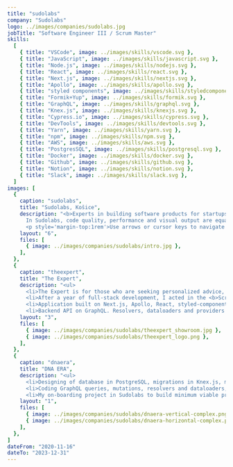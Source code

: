 ```yaml
---
title: "sudolabs"
company: "Sudolabs"
logo: ../images/companies/sudolabs.jpg
jobTitle: "Software Engineer III / Scrum Master"
skills:
  [
    { title: "VSCode", image: ../images/skills/vscode.svg },
    { title: "JavaScript", image: ../images/skills/javascript.svg },
    { title: "Node.js", image: ../images/skills/nodejs.svg },
    { title: "React", image: ../images/skills/react.svg },
    { title: "Next.js", image: ../images/skills/nextjs.svg },
    { title: "Apollo", image: ../images/skills/apollo.svg },
    { title: "styled components", image: ../images/skills/styledcomponents.svg },
    { title: "Formik+Yup", image: ../images/skills/formik.svg },
    { title: "GraphQL", image: ../images/skills/graphql.svg },
    { title: "Knex.js", image: ../images/skills/knexjs.svg },
    { title: "Cypress.io", image: ../images/skills/cypress.svg },
    { title: "DevTools", image: ../images/skills/devtools.svg },
    { title: "Yarn", image: ../images/skills/yarn.svg },
    { title: "npm", image: ../images/skills/npm.svg },
    { title: "AWS", image: ../images/skills/aws.svg },
    { title: "PostgresSQL", image: ../images/skills/postgresql.svg },
    { title: "Docker", image: ../images/skills/docker.svg },
    { title: "Github", image: ../images/skills/github.svg },
    { title: "Notion", image: ../images/skills/notion.svg },
    { title: "Slack", image: ../images/skills/slack.svg },
  ]
images: [
  {
    caption: "sudolabs",
    title: "Sudolabs, Košice",
    description: "<b>Experts in building software products for startups &amp; corporations.</b><br>
      In Sudolabs, code quality, performance and visual output are equally important. We review every line of code written, discuss optimizations and apply the best practices so that we are able to scale our products, save costs and elevate the expansion process.
      <p style='margin-top:1rem'>Use arrows or cursor keys to navigate through the projects I've participated in...</p>",
    layout: "6",
    files: [
      { image: ../images/companies/sudolabs/intro.jpg },
    ],
  },
  {
    caption: "theexpert",
    title: "The Expert",
    description: "<ul>
      <li>The Expert is for those who are seeking personalized advice, guidance and support from the top interior designers from across the globe via video consultations.</li>
      <li>After a year of full-stack development, I acted in the <b>Scrum Master</b> role.</li>
      <li>Application built on Next.js, Apollo, React, styled-components and Formik+Yup.</li>
      <li>Backend API on GraphQL. Resolvers, dataloaders and providers in Objection.js to PostgreSQL database.</li></ul>",
    layout: "3",
    files: [
      { image: ../images/companies/sudolabs/theexpert_showroom.jpg },
      { image: ../images/companies/sudolabs/theexpert_logo.png },
    ],
  },
  {
    caption: "dnaera",
    title: "DNA ERA",
    description: "<ul>
      <li>Designing of database in PostgreSQL, migrations in Knex.js, models in Objection.js.</li>
      <li>Coding GraphQL queries, mutations, resolvers and dataloaders, developing the application built on Next.js, Apollo, React, styled-components and Formik+Yup.</li>
      <li>My on-boarding project in Sudolabs to build minimum viable product, now already introduced live with great success.</li></ul>",
    layout: "1",
    files: [
      { image: ../images/companies/sudolabs/dnaera-vertical-complex.png },
      { image: ../images/companies/sudolabs/dnaera-horizontal-complex.png },
    ],
  },
]
dateFrom: "2020-11-16"
dateTo: "2023-12-31"
---
```

